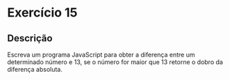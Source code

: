 # Exercício 15

## Descrição

Escreva um programa JavaScript para obter a diferença entre um determinado número e 13, se o número for maior que 13 retorne o dobro da diferença absoluta.
